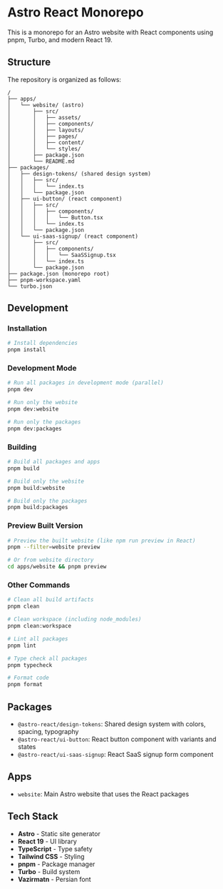 # Astro React Monorepo

This is a monorepo for an Astro website with React components using pnpm, Turbo, and modern React 19.

## Structure

The repository is organized as follows:

```
/
├── apps/
│   └── website/ (astro)
│       ├── src/
│       │   ├── assets/
│       │   ├── components/
│       │   ├── layouts/
│       │   ├── pages/
│       │   ├── content/
│       │   └── styles/
│       ├── package.json
│       └── README.md
├── packages/
│   ├── design-tokens/ (shared design system)
│   │   ├── src/
│   │   │   └── index.ts
│   │   └── package.json
│   ├── ui-button/ (react component)
│   │   ├── src/
│   │   │   ├── components/
│   │   │   │   └── Button.tsx
│   │   │   └── index.ts
│   │   └── package.json
│   └── ui-saas-signup/ (react component)
│       ├── src/
│       │   ├── components/
│       │   │   └── SaaSSignup.tsx
│       │   └── index.ts
│       └── package.json
├── package.json (monorepo root)
├── pnpm-workspace.yaml
└── turbo.json
```

## Development

### Installation
```bash
# Install dependencies
pnpm install
```

### Development Mode
```bash
# Run all packages in development mode (parallel)
pnpm dev

# Run only the website
pnpm dev:website

# Run only the packages
pnpm dev:packages
```

### Building
```bash
# Build all packages and apps
pnpm build

# Build only the website
pnpm build:website

# Build only the packages
pnpm build:packages
```

### Preview Built Version
```bash
# Preview the built website (like npm run preview in React)
pnpm --filter=website preview

# Or from website directory
cd apps/website && pnpm preview
```

### Other Commands
```bash
# Clean all build artifacts
pnpm clean

# Clean workspace (including node_modules)
pnpm clean:workspace

# Lint all packages
pnpm lint

# Type check all packages
pnpm typecheck

# Format code
pnpm format
```

## Packages

- `@astro-react/design-tokens`: Shared design system with colors, spacing, typography
- `@astro-react/ui-button`: React button component with variants and states
- `@astro-react/ui-saas-signup`: React SaaS signup form component

## Apps

- `website`: Main Astro website that uses the React packages

## Tech Stack

- **Astro** - Static site generator
- **React 19** - UI library
- **TypeScript** - Type safety
- **Tailwind CSS** - Styling
- **pnpm** - Package manager
- **Turbo** - Build system
- **Vazirmatn** - Persian font